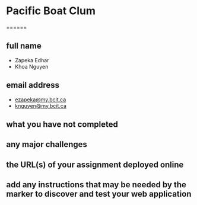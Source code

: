 # Pacific Boat Clum
======

## full name
 * Zapeka Edhar
 * Khoa Nguyen

## email address
 * ezapeka@my.bcit.ca
 * knguyen@my.bcit.ca

## what you have not completed

## any major challenges

## the URL(s) of your assignment deployed online

## add any instructions that may be needed by the marker to discover and test your web application
